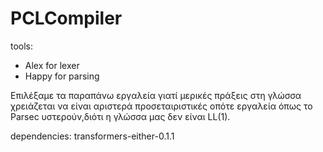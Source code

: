 # PCLCompiler

tools:
* Alex for lexer
* Happy for parsing

Επιλέξαμε τα παραπάνω εργαλεία γιατί μερικές πράξεις στη γλώσσα χρειάζεται να είναι αριστερά προσεταιριστικές οπότε εργαλεία όπως το Parsec υστερούν,διότι η γλώσσα μας δεν είναι LL(1).

dependencies: transformers-either-0.1.1

